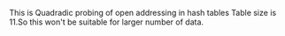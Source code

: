 This is Quadradic probing of open addressing in hash tables
Table size is 11.So this won't be suitable for larger number of data.